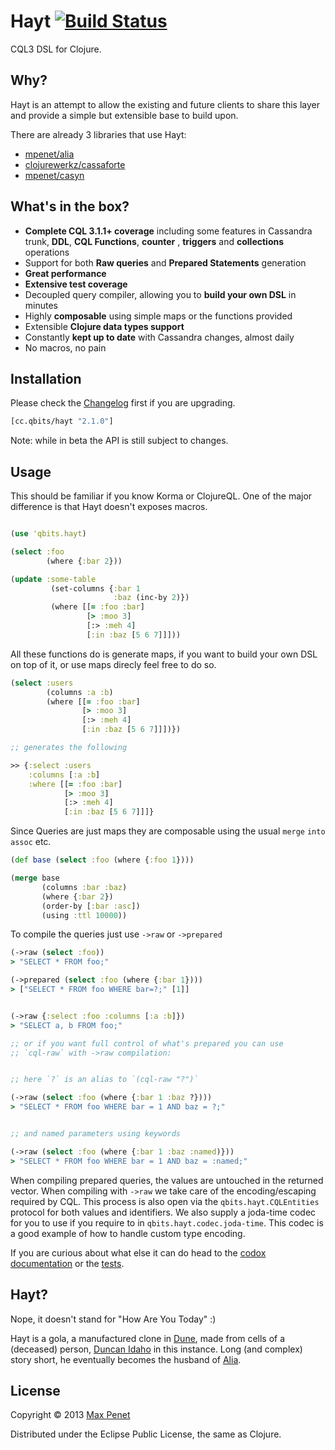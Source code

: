 # Hayt [![Build Status](https://secure.travis-ci.org/mpenet/hayt.png?branch=master)](http://travis-ci.org/mpenet/hayt)

CQL3 DSL for Clojure.

## Why?

Hayt is an attempt to allow the existing and future clients to share
this layer and provide a simple but extensible base to build upon.

There are already 3 libraries that use Hayt:

* [mpenet/alia](https://github.com/mpenet/alia)
* [clojurewerkz/cassaforte](https://github.com/clojurewerkz/cassaforte)
* [mpenet/casyn](https://github.com/mpenet/casyn)

## What's in the box?

* **Complete CQL 3.1.1+ coverage** including some features in Cassandra
  trunk, **DDL**, **CQL Functions**, **counter** , **triggers** and
  **collections** operations
* Support for both **Raw queries** and **Prepared Statements** generation
* **Great performance**
* **Extensive test coverage**
* Decoupled query compiler, allowing you to **build your own DSL** in minutes
* Highly **composable** using simple maps or the functions provided
* Extensible **Clojure data types support**
* Constantly **kept up to date** with Cassandra changes, almost daily
* No macros, no pain

## Installation

Please check the
[Changelog](https://github.com/mpenet/hayt/blob/master/CHANGELOG.md) first
if you are upgrading.

```clojure
[cc.qbits/hayt "2.1.0"]
```

Note: while in beta the API is still subject to changes.

## Usage

This should be familiar if you know Korma or ClojureQL.
One of the major difference is that Hayt doesn't exposes macros.


```clojure

(use 'qbits.hayt)

(select :foo
        (where {:bar 2}))

(update :some-table
         (set-columns {:bar 1
                       :baz (inc-by 2)})
         (where [[= :foo :bar]
                 [> :moo 3]
                 [:> :meh 4]
                 [:in :baz [5 6 7]]]))
```

All these functions do is generate maps, if you want to build your own
DSL on top of it, or use maps direcly feel free to do so.

```clojure
(select :users
        (columns :a :b)
        (where [[= :foo :bar]
                [> :moo 3]
                [:> :meh 4]
                [:in :baz [5 6 7]]])})

;; generates the following

>> {:select :users
    :columns [:a :b]
    :where [[= :foo :bar]
            [> :moo 3]
            [:> :meh 4]
            [:in :baz [5 6 7]]]}
```

Since Queries are just maps they are composable using the usual `merge`
`into` `assoc` etc.

```clojure
(def base (select :foo (where {:foo 1})))

(merge base
       (columns :bar :baz)
       (where {:bar 2})
       (order-by [:bar :asc])
       (using :ttl 10000))

```

To compile the queries just use `->raw` or `->prepared`

```clojure
(->raw (select :foo))
> "SELECT * FROM foo;"

(->prepared (select :foo (where {:bar 1})))
> ["SELECT * FROM foo WHERE bar=?;" [1]]


(->raw {:select :foo :columns [:a :b]})
> "SELECT a, b FROM foo;"

;; or if you want full control of what's prepared you can use
;; `cql-raw` with ->raw compilation:


;; here `?` is an alias to `(cql-raw "?")`

(->raw (select :foo (where {:bar 1 :baz ?})))
> "SELECT * FROM foo WHERE bar = 1 AND baz = ?;"


;; and named parameters using keywords

(->raw (select :foo (where {:bar 1 :baz :named)}))
> "SELECT * FROM foo WHERE bar = 1 AND baz = :named;"


```

When compiling prepared queries, the values are untouched in the
returned vector.
When compiling with `->raw` we take care of the encoding/escaping
required by CQL. This process is also open via the
`qbits.hayt.CQLEntities` protocol for both values and identifiers. We
also supply a joda-time codec for you to use if you require to in
`qbits.hayt.codec.joda-time`. This codec is a good example of how to
handle custom type encoding.

If you are curious about what else it can do head to the
[codox documentation](http://mpenet.github.com/hayt/codox/qbits.hayt.html)
or the
[tests](https://github.com/mpenet/hayt/blob/master/test/qbits/hayt/core_test.clj).

## Hayt?

Nope, it doesn't stand for "How Are You Today" :)

Hayt is a gola, a manufactured clone in
[Dune](http://en.wikipedia.org/wiki/Dune_universe), made from cells of
a (deceased) person,
[Duncan Idaho](http://en.wikipedia.org/wiki/Duncan_Idaho) in this
instance.
Long (and complex) story short, he eventually becomes the husband of
[Alia](http://en.wikipedia.org/wiki/Alia_Atreides).

## License

Copyright © 2013 [Max Penet](https://twitter.com/mpenet)

Distributed under the Eclipse Public License, the same as Clojure.
